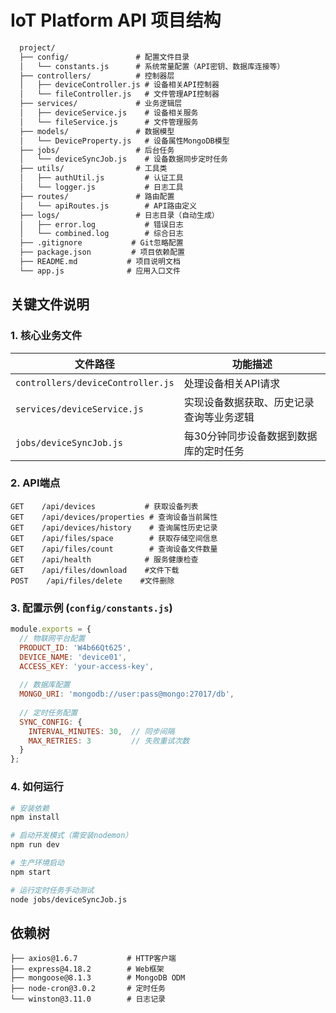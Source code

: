 # IoT Platform API 项目结构
```markdown
  project/
  ├── config/               # 配置文件目录
  │   └── constants.js      # 系统常量配置（API密钥、数据库连接等）
  ├── controllers/          # 控制器层
  │   ├── deviceController.js # 设备相关API控制器
  │   └── fileController.js   # 文件管理API控制器
  ├── services/             # 业务逻辑层
  │   ├── deviceService.js    # 设备相关服务
  │   └── fileService.js      # 文件管理服务
  ├── models/               # 数据模型
  │   └── DeviceProperty.js   # 设备属性MongoDB模型
  ├── jobs/                 # 后台任务
  │   └── deviceSyncJob.js    # 设备数据同步定时任务
  ├── utils/                # 工具类
  │   ├── authUtil.js         # 认证工具
  │   └── logger.js           # 日志工具
  ├── routes/               # 路由配置
  │   └── apiRoutes.js        # API路由定义
  ├── logs/                 # 日志目录（自动生成）
  │   ├── error.log           # 错误日志
  │   └── combined.log        # 综合日志
  ├── .gitignore           # Git忽略配置
  ├── package.json         # 项目依赖配置
  ├── README.md           # 项目说明文档
  └── app.js              # 应用入口文件
```

## 关键文件说明

### 1. 核心业务文件
| 文件路径 | 功能描述 |
|----------|----------|
| `controllers/deviceController.js` | 处理设备相关API请求 |
| `services/deviceService.js` | 实现设备数据获取、历史记录查询等业务逻辑 |
| `jobs/deviceSyncJob.js` | 每30分钟同步设备数据到数据库的定时任务 |

### 2. API端点
```http
GET    /api/devices           # 获取设备列表
GET    /api/devices/properties # 查询设备当前属性
GET    /api/devices/history    # 查询属性历史记录
GET    /api/files/space        # 获取存储空间信息
GET    /api/files/count        # 查询设备文件数量
GET    /api/health            # 服务健康检查
GET    /api/files/download    #文件下载
POST    /api/files/delete    #文件删除
```

### 3. 配置示例 (`config/constants.js`)
```javascript
module.exports = {
  // 物联网平台配置
  PRODUCT_ID: 'W4b66Qt625',
  DEVICE_NAME: 'device01',
  ACCESS_KEY: 'your-access-key',
  
  // 数据库配置
  MONGO_URI: 'mongodb://user:pass@mongo:27017/db',
  
  // 定时任务配置
  SYNC_CONFIG: {
    INTERVAL_MINUTES: 30,  // 同步间隔
    MAX_RETRIES: 3         // 失败重试次数
  }
};
```

### 4. 如何运行
```bash
# 安装依赖
npm install

# 启动开发模式（需安装nodemon）
npm run dev

# 生产环境启动
npm start

# 运行定时任务手动测试
node jobs/deviceSyncJob.js
```

## 依赖树
```
├── axios@1.6.7           # HTTP客户端
├── express@4.18.2        # Web框架
├── mongoose@8.1.3        # MongoDB ODM
├── node-cron@3.0.2       # 定时任务
└── winston@3.11.0        # 日志记录
```
